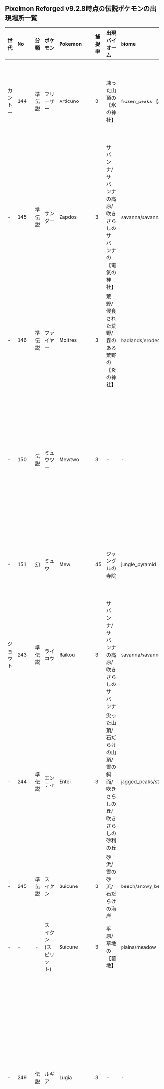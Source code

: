 ## Pixelmon Reforged v9.2.8時点の伝説ポケモンの出現場所一覧

|世代|No|分類|ポケモン|Pokemon|捕捉率|出現バイオーム|biome|時間帯|備考|レイド|raids-biome|
|:----|:----|:----|:----|:----|:----|:----|:----|:----|:----|:----|:----|
|カントー|144|準伝説|フリーザー|Articuno|3|凍った山頂の【氷の神社】|frozen_peaks 【shrines/articuno】|-|要：氷のオーブ|凍った山頂/ラナキラマウンテン/雪原/氷樹|frozen_peaks/mount_lanakila/snowy_plains/ice_spikes|
|-|145|準伝説|サンダー|Zapdos|3|サバンナ/サバンナの高原/吹きさらしのサバンナ の【電気の神社】|savanna/savanna_plateau/windswept_savanna 【shrines/zapdos】|-|要：雷のオーブ|サバンナ/サバンナの高原/吹きさらしのサバンナ|savanna/savanna_plateau/windswept_savanna|
|-|146|準伝説|ファイヤー|Moltres|3|荒野/侵食された荒野/森のある荒野の【炎の神社】|badlands/eroded_badlands/ wooded_badlands 【shrines/moltres】|-|要：炎のオーブ|荒野/森のある荒野/侵食された荒野|badlands/wooded_badlands/eroded_badlands|
|-|150|伝説|ミュウツー|Mewtwo|3|-|-|-|使：クローンマシーン|ジ・エンド/小さなエンド島/エンドの内陸部/エンドの高地/エンドのやせ地|the_end/small_end_islands/end_midlands/end_highlands/end_barrens|
|-|151|幻|ミュウ|Mew|45|ジャングルの寺院|jungle_pyramid|日中|地上/人工/室内|ジャングル/まばらなジャングル/竹林|jungle/sparce_jungle/bamboo_jungle|
|ジョウト|243|準伝説|ライコウ|Raikou|3|サバンナ/サバンナの高原/吹きさらしのサバンナ|savanna/savanna_plateau/windswept_savanna|夜明け,午前|Y85以下|サバンナ/サバンナの高原/吹きさらしのサバンナ|savanna/savanna_plateau/windswept_savanna|
|-|244|準伝説|エンテイ|Entei|3|尖った山頂/石だらけの山頂/雪の斜面/吹きさらしの丘/吹きさらしの砂利の丘|jagged_peaks/stony_peaks/snowy_slopes/windswept_hills/windswept_gravelly_hills|日中|Y100以下|尖った山頂/石だらけの山頂/雪の斜面/吹きさらしの丘/吹きさらしの砂利の丘|jagged_peaks/stony_peaks/snowy_slopes/windswept_hills/windswept_gravelly_hills|
|-|245|準伝説|スイクン|Suicune|3|砂浜/雪の砂浜/石だらけの海岸|beach/snowy_beach/stony_shore|夜|-|海岸/雪の砂浜/石だらけの海岸|beach/snowy_beach/stony_shore|
|-|-|-|スイクン(スピリット)|Suicune|3|平原/草地の【墓地】|plains/meadow【misc/graveyard】|真夜中|地上/人工|-|-|
|-|249|伝説|ルギア|Lugia|3|-|-|-|要：うみなりのスズ|海洋/深海/冷たい海/冷たい深海/凍った海/凍った深海/ぬるい海/ぬるい深海/暖かい海/暖かい深海|ocean/deep_ocean/cold_ocean/deep_cold_ocean/frozen_ocean/deep_frozen_ocean/lukewarm_ocean/deep_lukewarm_ocean/warm_ocean/deep_warm_ocean|
|-|250|伝説|ホウオウ|Hooh|3|-|-|-|要：とうめいなスズ|荒野/森のある荒野/侵食された荒野|badlands/wooded_badlands/eroded_badlands|
|-|251|幻|セレビィ|Celebi|45|森林/花の森 の【ウバメの神社】|forest/flower_forest 【shrines/ilex】|-|要：GSボール|森林/花の森|forest/flower_forest|
|ホウエン|377|準伝説|レジロック|Regirock|3|荒野/侵食された荒野/森のある荒野|badlands/eroded_badlands/ wooded_badlands|午後|地下、Y30以下|荒野/森のある荒野/侵食された荒野|badlands/wooded_badlands/eroded_badlands|
|-|378|準伝説|レジアイス|Regice|3|雪のタイガ/雪原/雪の砂浜/凍った川/凍った海/氷樹/凍った山頂|snowy_taiga/snowy_plains/snowy_beach/frozen_river/frozen_ocean/ice_spikes/frozen_peaks|午前|地下、Y30以下|凍った山頂/ラナキラマウンテン/雪原/氷樹/雪の砂浜/雪のタイガ/凍った川|frozen_peaks/mount_lanakila/snowy_plains/ice_spikes/snowy_beach/snowy_taiga/frozen_river|
|-|379|準伝説|レジスチル|Registeel|3|砂漠|desert|夜明け,午前|地下、Y30以下|砂漠|desert|
|-|380|準伝説|ラティアス|Latias|3|海洋/暖かい海|ocean/warm_ocean|午前|空中|暖かい海/暖かい深海|warm_ocean/deep_warm_ocean|
|-|381|準伝説|ラティオス|Latios|3|海洋/暖かい海|ocean/warm_ocean|午後|空中|暖かい海/暖かい深海|warm_ocean/deep_warm_ocean|
|-|382|伝説|カイオーガ|Kyogre|3|深海/暖かい深海/ぬるい深海/冷たい深海/凍った深海|deep_ocean/deep_warm_ocean/deep_lukewarm_ocean/deep_cold_ocean/deep_frozen_ocean|夜|水中、雨・嵐、Y40以下|海洋/深海/冷たい海/冷たい深海/凍った海/凍った深海/ぬるい海/ぬるい深海/暖かい海/暖かい深海|ocean/deep_ocean/cold_ocean/deep_cold_ocean/frozen_ocean/deep_frozen_ocean/lukewarm_ocean/deep_lukewarm_ocean/warm_ocean/deep_warm_ocean|
|-|383|伝説|グラードン|Groudon|3|砂漠|desert|日中|晴れ、Y90以下|砂漠|desert|
|-|-|-|グラードン(メタ)|Groudon|3|砂漠|desert|日中|晴れ、Y90以下、パーティーにジラーチがいる|-|-|
|-|384|伝説|レックウザ|Rayquaza|3|尖った山頂/石だらけの山頂/雪の斜面/吹きさらしの丘/吹きさらしの砂利の丘|jagged_peaks/stony_peaks/snowy_slopes/windswept_hills/windswept_gravelly_hills|午後,夕方|空中|尖った山頂/石だらけの山頂/雪の斜面/吹きさらしの丘/吹きさらしの砂利の丘|jagged_peaks/stony_peaks/snowy_slopes/windswept_hills/windswept_gravelly_hills|
|-|-|-|レックウザ（オルタ）|Rayquaza|3|尖った山頂/石だらけの山頂/雪の斜面/吹きさらしの丘/吹きさらしの砂利の丘|jagged_peaks/stony_peaks/snowy_slopes/windswept_hills/windswept_gravelly_hills|夜明け,夕方|空中、パーティーにムウマージ|-|-|
|-|386|幻|デオキシス|Deoxys|3|雪のタイガ/エンドの高地|snowy_taiga/end_highlands|午後|Y100以上|ジ・エンド/小さなエンド島/エンドの内陸部/エンドの高地/エンドのやせ地/雪のタイガ/ラナキラマウンテン|the_end/small_end_islands/end_midlands/end_highlands/end_barrens/snowy_taiga/mount_lanakila|
|-|395|幻|ジラーチ|Jirachi|3|尖った山頂/石だらけの山頂/雪の斜面/吹きさらしの丘/吹きさらしの砂利の丘|jagged_peaks/stony_peaks/snowy_slopes/windswept_hills/windswept_gravelly_hills|夜明け,午前|Y100以上|吹きさらしの森/林|windswept_forest/grove|
|シンオウ|480|準伝説|ユクシー|Uxie|3|暗い森|dark_forest|午後|水面|河川/暗い森|river/dark_forest|
|-|481|準伝説|エムリット|Mesprit|3|シラカバの森/シラカバの原生林|birch_forest/old_growth_birch_forest|夜明け,午前|水面|河川/シラカバの森/シラカバの原生林|river/birch_forest/old_growth_birch_forest|
|-|482|準伝説|アグノム|Azelf|3|森林|forest|午前|水面|河川/森林/花の森|river/forest/flower_forest|
|-|483|伝説|ディアルガ|Dialga|3|砂漠 の【やりの柱】|desert 【temples/spear_pillar】|-|要：こんごうだま|凍った山頂/ラナキラマウンテン/尖った山頂/石だらけの山頂/雪の斜面/吹きさらしの丘/吹きさらしの砂利の丘|frozen_peaks/mount_lanakila/jagged_peaks/stony_peaks/snowy_slopes/windswept_hills/windswept_gravelly_hills|
|-|484|伝説|パルキア|Palkia|3|砂漠 の【やりの柱】|desert 【temples/spear_pillar】|-|要：しらたま|凍った山頂/ラナキラマウンテン/尖った山頂/石だらけの山頂/雪の斜面/吹きさらしの丘/吹きさらしの砂利の丘|frozen_peaks/mount_lanakila/jagged_peaks/stony_peaks/snowy_slopes/windswept_hills/windswept_gravelly_hills|
|-|485|準伝説|ヒードラン|Heatran|3|荒野/侵食された荒野/森のある荒野/玄武岩の三角州|badlands/eroded_badlands/ wooded_badlands/basalt_deltas|-|地下溶岩、Y50以下/溶岩表面|荒野/森のある荒野/侵食された荒野/ネザーの荒地/玄武岩の三角州/真紅の森/ソウルサンドの谷/歪んだ森|badlands/wooded_badlands/eroded_badlands/nether_wastes/basalt_deltas/crimson_forest/soul_sand_valley/warped_forest|
|-|486|準伝説|レジギガス|Regigigas|3|古代都市|ancient_city|午後,夕方|地下|サバンナ/サバンナの高原/吹きさらしのサバンナ|savanna/savanna_plateau/windswept_savanna|
|-|487|伝説|ギラティナ|Giratina|3|砂漠 の【やりの柱】|desert 【temples/spear_pillar】|-|要：はっきんだま|凍った山頂/ラナキラマウンテン/尖った山頂/石だらけの山頂/雪の斜面/吹きさらしの丘/吹きさらしの砂利の丘|frozen_peaks/mount_lanakila/jagged_peaks/stony_peaks/snowy_slopes/windswept_hills/windswept_gravelly_hills|
|-|488|準伝説|クレセリア|Cresselia|3|シラカバの原生林|old_growth_birch_forest|夜|満月|シラカバの森/シラカバの原生林|birch_forest/old_growth_birch_forest|
|-|-|-|クレセリア（スピリット）|Cresselia|3|平原/草地の【墓地】|plains/meadow【misc/graveyard】|真夜中|地上/人工|-|-|
|-|489|幻|フィオネ|Phione|30|-|-|-|マナフィのタマゴ孵化|ぬるい海/ぬるい深海/暖かい海/暖かい深海|lukewarm_ocean/deep_lukewarm_ocean/warm_ocean/deep_warm_ocean|
|-|490|幻|マナフィ|Manaphy|3|暖かい海/ぬるい海|warm_ocean/lukewarm_ocean|午前|水中、晴れ|ぬるい海/ぬるい深海/暖かい海/暖かい深海|lukewarm_ocean/deep_lukewarm_ocean/warm_ocean/deep_warm_ocean|
|-|491|幻|ダークライ|Darkrai|3|暗い森|dark_forest|夜|新月,Y85以上|暗い森|dark_forest|
|-|492|幻|シェイミ|Shaymin|45|ヒマワリ平原/花の森/サクラの林|sunflower_plains/flower_forest/cherry_grove|午前|-|花の森/ヒマワリ平原/サクラの林|flower_forest/sunflower_plains/cherry_grove|
|-|493|幻|アルセウス|Arceus|3|砂漠 の【やりの柱】|desert 【temples/spear_pillar】|-|要：てんかいのふえ|凍った山頂/ラナキラマウンテン/尖った山頂/石だらけの山頂/雪の斜面/吹きさらしの丘/吹きさらしの砂利の丘|frozen_peaks/mount_lanakila/jagged_peaks/stony_peaks/snowy_slopes/windswept_hills/windswept_gravelly_hills|
|イッシュ|494|幻|ビクティニ|Victini|3|サバンナ/サバンナの高原/吹きさらしのサバンナ|savanna/savanna_plateau/windswept_savanna|日中|Y90以下|サバンナ/サバンナの高原/吹きさらしのサバンナ|savanna/savanna_plateau/windswept_savanna|
|-|638|準伝説|コバルオン|Cobalion|3|森林/花の森/シラカバの森/シラカバの原生林|forest/flower_forest/birch_forest/old_growth_birch_forest|夜|Y85以上|森林/花の森/シラカバの森/シラカバの原生林|forest/flower_forest/birch_forest/old_growth_birch_forest|
|-|639|準伝説|テラキオン|Terrakion|3|森林/花の森/シラカバの森/シラカバの原生林|forest/flower_forest/birch_forest/old_growth_birch_forest|夜|Y85以上|森林/花の森/シラカバの森/シラカバの原生林|forest/flower_forest/birch_forest/old_growth_birch_forest|
|-|640|準伝説|ビリジオン|Virizion|3|森林/花の森/シラカバの森/シラカバの原生林|forest/flower_forest/birch_forest/old_growth_birch_forest|日中|Y85以上|森林/花の森/シラカバの森/シラカバの原生林|forest/flower_forest/birch_forest/old_growth_birch_forest|
|-|641|準伝説|トルネロス|Tornadus|3|平原/ヒマワリ平原/草地|plains/sunflower_plains/meadow|午後|空中、雨/嵐|平原/ヒマワリ平原/草地|plains/sunflower_plains/meadow|
|-|642|準伝説|ボルトロス|Thundurus|3|平原/ヒマワリ平原/草地|plains/sunflower_plains/meadow|午前|空中、雨/嵐|平原/ヒマワリ平原/草地|plains/sunflower_plains/meadow|
|-|643|伝説|レシラム|Reshiram|45|マツの原生林/トウヒの原生林|old_growth_pine_taiga/old_growth_spruce_taiga|日中|-|マツの原生林/トウヒの原生林|old_growth_pine_taiga/old_growth_spruce_taiga|
|-|644|伝説|ゼクロム|Zekrom|45|マツの原生林/トウヒの原生林|old_growth_pine_taiga/old_growth_spruce_taiga|夜|-|マツの原生林/トウヒの原生林|old_growth_pine_taiga/old_growth_spruce_taiga|
|-|645|準伝説|ランドロス|Landorus|3|荒野/侵食された荒野/森のある荒野|badlands/eroded_badlands/ wooded_badlands|夜明け,午前|空中|荒野/森のある荒野/侵食された荒野|badlands/wooded_badlands/eroded_badlands|
|-|646|伝説|キュレム|Kyurem|3|氷樹|ice_spikes|午後,夕方|-|雪原/氷樹|snowy_plains/ice_spikes|
|-|647|幻|ケルディオ|Keldeo|3|河川|river|日中|-|河川|river|
|-|648|幻|メロエッタ|Meloetta|3|ヒマワリ平原/花の森/サクラの林|sunflower_plains/flower_forest/cherry_grove|夜|-|花の森/ヒマワリ平原/サクラの林|flower_forest/sunflower_plains/cherry_grove|
|-|649|幻|ゲノセクト|Genesect|3|吹きさらしの森/林|windswept_forest/grove|夜|-|吹きさらしの森/林|windswept_forest/grove|
|カロス|716|伝説|ゼルネアス|Xerneas|45|暗い森|dark_forest|日中|-|暗い森|dark_forest|
|-|-|-|ゼルネアス(クリエイター)|Xerneas|45|暗い森|dark_forest|真昼|-|-|-|
|-|717|伝説|イベルタル|Yveltal|45|タイガ/マツの原生林/トウヒの原生林|taiga/old_growth_pine_taiga/old_growth_spruce_taiga|夜|空中|タイガ/マツの原生林/トウヒの原生林|taiga/old_growth_pine_taiga/old_growth_spruce_taiga|
|-|718|伝説|ジガルデ|Zygarde|3|-|-|-|使：再組立ユニット|尖った山頂/石だらけの山頂/雪の斜面/吹きさらしの丘/吹きさらしの砂利の丘|jagged_peaks/stony_peaks/snowy_slopes/windswept_hills/windswept_gravelly_hills|
|-|719|幻|ディアンシー|Diancie|3|尖った山頂/石だらけの山頂/雪の斜面/吹きさらしの丘/吹きさらしの砂利の丘|jagged_peaks/stony_peaks/snowy_slopes/windswept_hills/windswept_gravelly_hills|午前|地下、Y50以下|尖った山頂/石だらけの山頂/雪の斜面/吹きさらしの丘/吹きさらしの砂利の丘|jagged_peaks/stony_peaks/snowy_slopes/windswept_hills/windswept_gravelly_hills|
|-|720|幻|フーパ|Hoopa|3|砂漠のピラミッド|desert_pyramid|午後|-|砂漠/ジ・エンド/小さなエンド島/エンドの内陸部/エンドの高地/エンドのやせ地|desert/the_end/small_end_islands/end_midlands/end_highlands/end_barrens|
|-|721|幻|ボルケニオン|Volcanion|3|砂漠|desert|夜明け,午前|液面|砂漠|desert|
|アローラ|772|準伝説|タイプ：ヌル|TypeNull|3|エンド要塞|stronghold|夕方,夜|地上|ジャングル/まばらなジャングル/竹林|jungle/sparce_jungle/bamboo_jungle|
|-|773|準伝説|シルヴァディ|Silvally|3|-|-|-|進化|ジャングル/まばらなジャングル/竹林|jungle/sparce_jungle/bamboo_jungle|
|-|785|準伝説|カプ・コケコ|Tapu_Koko|3|ジャングル/まばらなジャングル/竹林|jungle/sparse_jungle/bamboo_jungle|午前|Y90以下|ジャングル/まばらなジャングル/竹林|jungle/sparce_jungle/bamboo_jungle|
|-|786|準伝説|カプ・テテフ|Tapu_Lele|3|ジャングル/まばらなジャングル/竹林|jungle/sparse_jungle/bamboo_jungle|夜|Y90以下|ジャングル/まばらなジャングル/竹林|jungle/sparce_jungle/bamboo_jungle|
|-|787|準伝説|カプ・ブルル|Tapu_Bulu|3|ジャングル/まばらなジャングル/竹林|jungle/sparse_jungle/bamboo_jungle|日中|Y90以下|ジャングル/まばらなジャングル/竹林|jungle/sparce_jungle/bamboo_jungle|
|-|788|準伝説|カプ・レヒレ|Tapu_Fini|3|ジャングル/まばらなジャングル/竹林|jungle/sparse_jungle/bamboo_jungle|午後|水面、Y90以下|ジャングル/まばらなジャングル/竹林|jungle/sparce_jungle/bamboo_jungle|
|-|789|伝説|コスモッグ|Cosmog|45|ヒマワリ平原/ウルトラスペース|sunflower_plains/ultra_space|夕方,夜|-|-|-|
|-|790|伝説|コスモウム|Cosmoem|45|-|-|-|進化|-|-|
|-|791|伝説|ソルガレオ|Solgaleo|45|-|-|-|進化|平原/ヒマワリ平原/草地/ウルトラクレーター/ウルトラデザート|plains/sunflower_plains/meadow/ultra_crater/ultra_desert|
|-|792|伝説|ルナアーラ|Lunala|45|-|-|-|進化|平原/ヒマワリ平原/草地/ウルトラディープシー/ウルトラフォレスト|plains/sunflower_plains/meadow/ultra_deep_sea/ultra_forest|
|-|800|伝説|ネクロズマ|Necrozma|45|暗い森|dark_forest|夜|Y85以下|暗い森/ウルトラジャングル/ウルトラプラント|dark_forest/ultra_jungle/ultra_plant|
|-|801|幻|マギアナ|Magearna|3|森の洋館|mansion|日中|室内|暗い森|dark_forest|
|-|802|幻|マーシャドー|Marshadow|3|荒野/侵食された荒野/森のある荒野/ネザーの荒地/玄武岩の三角州/真紅の森/ソウルサンドの谷/歪んだ森|badlands/eroded_badlands/ wooded_badlands/nether_wastes/basalt_deltas/crimson_forest/soul_sand_valley/warped_forest|夜|-|ネザーの荒地/玄武岩の三角州/真紅の森/ソウルサンドの谷/歪んだ森|nether_wastes/basalt_deltas/crimson_forest/soul_sand_valley/warped_forest|
|-|807|幻|ゼラオラ|Zeraora|3|サバンナ/サバンナの高原/吹きさらしのサバンナ|savanna/savanna_plateau/windswept_savanna|午後|Y90以上|サバンナ/サバンナの高原/吹きさらしのサバンナ|savanna/savanna_plateau/windswept_savanna|
|-|808|幻|メルタン|Meltan|3|-|-|-|要：ふしぎなはこ|サバンナ/サバンナの高原/吹きさらしのサバンナ|savanna/savanna_plateau/windswept_savanna|
|-|809|幻|メルメタル|Melmetal|3|-|-|-|進化|サバンナ/サバンナの高原/吹きさらしのサバンナ|savanna/savanna_plateau/windswept_savanna|
|ガラル|888|伝説|ザシアン|Zacian|10|森林/花の森/シラカバの森/シラカバの原生林|forest/flower_forest/birch_forest/old_growth_birch_forest|日中|Y85以下|森林/花の森/シラカバの森/シラカバの原生林|forest/flower_forest/birch_forest/old_growth_birch_forest|
|-|889|伝説|ザマゼンタ|Zamazenta|10|森林/花の森/シラカバの森/シラカバの原生林|forest/flower_forest/birch_forest/old_growth_birch_forest|夜|Y85以下|森林/花の森/シラカバの森/シラカバの原生林|forest/flower_forest/birch_forest/old_growth_birch_forest|
|-|890|伝説|ムゲンダイナ|Eternatus|10|沼地/マングローブの沼地/エンドのやせ地|swamp/mangrove_swamp/end_barrens|夜明け,午前|-|沼地/マングローブの沼地/ジ・エンド/小さなエンド島/エンドの内陸部/エンドの高地/エンドのやせ地|swamp/mangrove_swamp/the_end/small_end_islands/end_midlands/end_highlands/end_barrens|
|-|891|準伝説|ダクマ|Kubfu|3|竹林|bamboo_jungle|午後|-|ジャングル/まばらなジャングル/竹林|jungle/sparce_jungle/bamboo_jungle|
|-|892|準伝説|ウーラオス|Urshifu|3|-|-|-|進化|ジャングル/まばらなジャングル/竹林|jungle/sparce_jungle/bamboo_jungle|
|-|893|幻|ザルード|Zarude|3|ジャングル/まばらなジャングル/竹林|jungle/sparse_jungle/bamboo_jungle|夜|木の上、Y90以上|ジャングル/まばらなジャングル/竹林|jungle/sparce_jungle/bamboo_jungle|
|-|894|準伝説|レジドラゴ|Regidrago|3|ネザーの荒地/玄武岩の三角州/真紅の森/ソウルサンドの谷/歪んだ森|nether_wastes/basalt_deltas/crimson_forest/soul_sand_valley/warped_forest|日中|人工|ネザーの荒地/玄武岩の三角州/真紅の森/ソウルサンドの谷/歪んだ森|nether_wastes/basalt_deltas/crimson_forest/soul_sand_valley/warped_forest|
|-|895|準伝説|レジエレキ|Regieleki|3|ジ・エンド/小さなエンド島/エンドの内陸部/エンドの高地/エンドのやせ地|the_end/small_end_islands/end_midlands/end_highlands/end_barrens|午後|人工|ジ・エンド/小さなエンド島/エンドの内陸部/エンドの高地/エンドのやせ地|the_end/small_end_islands/end_midlands/end_highlands/end_barrens|
|-|-|-|レジエレキ（スピリット）|Regieleki|3|平原/草地の【墓地】|plains/meadow【misc/graveyard】|真夜中|地上/人工|-|-|
|-|896|準伝説|ブリザポス|Glastrier|3|雪原/雪の砂浜/凍った川/凍った海/氷樹/凍った山頂|snowy_plains/snowy_beach/frozen_river/frozen_ocean/ice_spikes/frozen_peaks|日中|-|雪原/氷樹|snowy_plains/ice_spikes|
|-|897|準伝説|レイスポス|Spectrier|3|沼地/マングローブの沼地|swamp/mangrove_swamp|夜|-|沼地/マングローブの沼地/|swamp/mangrove_swamp|
|-|898|伝説|バドレックス|Calyrex|3|雪のタイガ|snowy_taiga|午前|-|雪のタイガ/ラナキラマウンテン|snowy_taiga/mount_lanakila|
|-|144|準伝説|ガラルフリーザー|Articuno-galarian|3|-|-|-|クエスト※今はでない|凍った山頂/ラナキラマウンテン/雪原/氷樹|frozen_peaks/mount_lanakila/snowy_plains/ice_spikes|
|-|145|準伝説|ガラルサンダー|Zapdos-galarian|3|-|-|-|クエスト※今はでない|サバンナ/サバンナの高原/吹きさらしのサバンナ|savanna/savanna_plateau/windswept_savanna|
|-|146|準伝説|ガラルファイヤー|Moltres-galarian|3|-|-|-|クエスト※今はでない|荒野/森のある荒野/侵食された荒野|badlands/wooded_badlands/eroded_badlands|
|-|905|準伝説|ラブトロス|Enamorus|3|ヒマワリ平原/花の森/サクラの林|sunflower_plains/flower_forest/cherry_grove|夜明け,夕方|空中|花の森/ヒマワリ平原/サクラの林|flower_forest/sunflower_plains/cherry_grove|
|パルデア|1001|準伝説|チオンジェン|WoChien|6|沼地/マングローブの沼地|swamp/mangrove_swamp|夜|-|-|-|
|-|1002|準伝説|パオジアン|ChienPao|6|凍った山頂|frozen_peaks|夜|Y100以上|凍った山頂/ラナキラマウンテン|frozen_peaks/mount_lanakila|
|-|1003|準伝説|ディンルー|TingLu|6|タイガ/マツの原生林/トウヒの原生林|taiga/old_growth_pine_taiga/old_growth_spruce_taiga|夜|-|-|-|
|-|1004|準伝説|イーユイ|ChiYu|6|荒野/侵食された荒野/森のある荒野|badlands/eroded_badlands/ wooded_badlands|日中|Y100以上、溶岩表面|荒野/森のある荒野/侵食された荒野|badlands/wooded_badlands/eroded_badlands|
|-|1007|伝説|コライドン|Koraidon|3|小さなエンド島|small_end_islands|日中|-|ジ・エンド/小さなエンド島/エンドの内陸部/エンドの高地/エンドのやせ地|the_end/small_end_islands/end_midlands/end_highlands/end_barrens|
|-|1008|伝説|ミライドン|Miraidon|3|小さなエンド島|small_end_islands|夜|-|ジ・エンド/小さなエンド島/エンドの内陸部/エンドの高地/エンドのやせ地|the_end/small_end_islands/end_midlands/end_highlands/end_barrens|
|-|1009|準伝説|ウネルミナモ|WalkingWake|5|-|-|-|レイドのみ|ジ・エンド/小さなエンド島/エンドの内陸部/エンドの高地/エンドのやせ地|the_end/small_end_islands/end_midlands/end_highlands/end_barrens|
|-|1010|準伝説|テツノイサハ|IronLeaves|5|-|-|-|レイドのみ|ジ・エンド/小さなエンド島/エンドの内陸部/エンドの高地/エンドのやせ地|the_end/small_end_islands/end_midlands/end_highlands/end_barrens|
|-|1014|準伝説|イイネイヌ|Okidogi|3|-|-|-|-|-|-|
|-|1015|準伝説|マシマシラ|Munkidori|3|-|-|-|-|-|-|
|-|1016|準伝説|キチキギス|Fezandipiti|3|-|-|-|-|-|-|
|-|1017|準伝説|オーガポン|Ogerpon|5|-|-|-|-|-|-|
|-|1020|準伝説|ウガツホムラ|GougingFire|10|-|-|-|-|-|-|
|-|1021|準伝説|タケルライコ|RagingBolt|10|-|-|-|-|-|-|
|-|1022|準伝説|テツノイワオ|IronBoulder|10|-|-|-|-|-|-|
|-|1023|準伝説|テツノカシラ|IronCrown|10|-|-|-|-|-|-|
|-|1024|伝説|テラパゴス|Terapagos|-|-|-|-|-|-|-|
|-|1025|幻|モモワロウ|Pecharunt|3|-|-|-|-|-|-|
